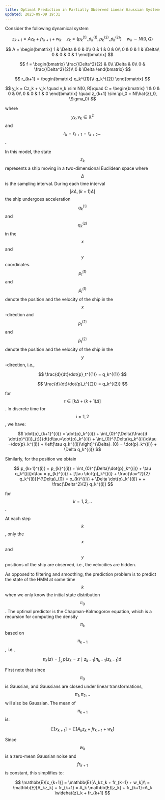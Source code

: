 ```yaml
---
title: Optimal Prediction in Partially Observed Linear Gaussian Systems
updated: 2023-09-09 19:31
---
```


Consider the following dynamical system

$$
z_{k+1} = Az_k + fr_{k+1} + w_k \quad z_k = (p_k^{(1)} , \dot{p}^{(1)}_k, p_k^{(2)}, \dot{p}_k^{(2)}) \quad w_k \sim N(0, Q)
$$

$$
A =
  \begin{bmatrix}
    1 & \Delta & 0 & 0\\
    0 & 1 & 0 & 0\\
    0 & 0 & 1 & \Delta\\
    0 & 0 & 0 & 1
  \end{bmatrix}
$$

$$
 f =
  \begin{bmatrix}
    \frac{\Delta^2}{2} & 0\\
    \Delta & 0\\
    0 & \frac{\Delta^2}{2}\\
    0 & \Delta
  \end{bmatrix}
$$

$$
 r_{k+1} =
  \begin{bmatrix}
    q_k^{(1)}\\
    q_k^{(2)}
  \end{bmatrix}
$$

$$
  y_k = Cz_k + v_k \quad v_k \sim N(0, R)\quad
        C = \begin{bmatrix}
          1 & 0 & 0 & 0\\
          0 & 0 & 1 & 0
  \end{bmatrix} \quad z_{k+1} \sim \pi_0 = N(\hat{z}_0, \Sigma_0)
$$

where $$y_k, v_k \in \mathbb{R}^2$$ and $$r_k=r_{k+1}=r_{k+2}...$$.

In this model, the state $$z_k$$ represents a ship moving in a two-dimensional Euclidean space where $$\Delta$$ is the sampling interval. During each time interval $$[k\Delta, (k+1)\Delta]$$ the ship undergoes acceleration $$q_k^{(1)}$$ and $$q_k^{(2)}$$ in the $$x$$ and $$y$$ coordinates. $$p_t^{(1)}$$ and $$\dot{p}_t^{(1)}$$ denote the position and the velocity of the ship in the $$x$$-direction and $$p_t^{(2)}$$ and $$\dot{p}_t^{(2)}$$ denote the position and the velocity of the ship in the $$y$$-direction, i.e.,

$$
\frac{d}{dt}\dot{p}_t^{(1)} = q_k^{(1)}
$$

$$
\frac{d}{dt}\dot{p}_t^{(2)} = q_k^{(2)}
$$

for $$t \in [k\Delta + (k+1)\Delta]$$. In discrete time for $$i=1,2$$, we have:

$$
\dot{p}_{k+1}^{(i)} = \dot{p}_k^{(i)} + \int_{0}^{\Delta}\frac{d \dot{p}^{(i)}_{t}}{dt}d\tau=\dot{p}_k^{(i)} + \int_{0}^{\Delta}q_k^{(i)}d\tau =\dot{p}_k^{(i)} +  \left[\tau q_k^{(i)}\right]^{\Delta}_{0} = \dot{p}_k^{(i)} + \Delta q_k^{(i)}
$$

Similarly, for the position we obtain

$$
p_{k+1}^{(i)} = p_{k}^{(i)} + \int_{0}^{\Delta}\dot{p}_k^{(i)} + \tau q_k^{(i)}d\tau = p_{k}^{(i)} + [\tau \dot{p}_k^{(i)} + \frac{\tau^2}{2} q_k^{(i)}]^{\Delta}_{0} = p_{k}^{(i)} + \Delta \dot{p}_k^{(i)} + + \frac{\Delta^2}{2} q_k^{(i)}
$$

for $$k=1,2,..$$.

At each step $$k$$, only the $$x$$ and $$y$$ positions of the ship are observed, i.e., the velocities are hidden.

As opposed to filtering and smoothing, the prediction problem is to predict the state of the HMM at some time $$k$$ when we only know the initial state distribution $$\pi_0$$. The optimal predictor is the Chapman-Kolmogorov equation, which is a recursion for computing the density $$\pi_k$$ based on $$\pi_{k-1}$$, i.e.,

$$
\pi_k(z) = \int_{\mathcal{Z}}p(z_k = z \mid z_{k-1})\pi_{k-1}(z_{k-1})\mathop{dz_{k-1}}
$$

First note that since $$\pi_0$$ is Gaussian, and Gaussians are closed under linear transformations, $$\pi_1, \pi_2, ..$$ will also be Gaussian. The mean of $$\pi_{k+1}$$ is:


$$\mathbb{E}[x_{k+1}] = \mathbb{E}[A_kz_k + fr_{k+1} + w_k]$$


Since $$w_k$$ is a zero-mean Gaussian noise and $$fr_{k+1}$$ is constant, this simplifies to:

$$
  \mathbb{E}[x_{k+1}] = \mathbb{E}[A_kz_k + fr_{k+1} + w_k]\\
                      = \mathbb{E}[A_kz_k] + fr_{k+1} = A_k \mathbb{E}[z_k] + fr_{k+1}=A_k \widehat{z}_k + fr_{k+1}
$$
